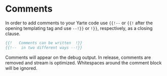 # Comments

In order to add comments to your Yarte code use `{{!--` or `{{!` after the opening templating 
tag and use `--!}}` or `!}}`, respectively, as a closing clause.

```handlebars
{{!   Comments can be written  !}}
{{!--  in two different ways --!}}
```

Comments will appear on the debug output. In release, comments are removed and stream is optimized.
Whitespaces around the comment block will be ignored.